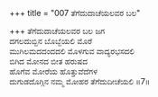 +++
title = "007 ತೆಗೆದುದಾಚೆಯಲವರ ಬಲ"

+++
ತೆಗೆದುದಾಚೆಯಲವರ ಬಲ ಜಗ  
ದಗಲದುಬ್ಬಿನ ಬೊಬ್ಬೆಯಲಿ ಮೊರೆ  
ಮುಗಿಲಮದದಂದದಲಿ ಮೊಳಗುವ ವಾದ್ಯರಭಸದಲಿ  
ಬಿಗಿದ ಮೋನದ ಬೀತ ಹರುಷದ  
ಹೊಗೆವ ಮೋರೆಯ ಹೊತ್ತುವೆದೆಗಳ  
ದುಗುಡದೊಗ್ಗಿನ ನಮ್ಮ ಮೋಹರ ತೆಗೆದುದೀಚೆಯಲಿ     ॥7॥